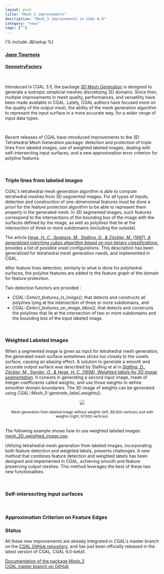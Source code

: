 ```yaml
---
layout: post
title: "Mesh_3 improvements"
description: "Mesh_3 improvements in CGAL-6.0"
category: "news"
tags: [""]
---
```

{% include JB/setup %}

<h3><a href="https://geometryfactory.com/who-we-are/">Jane Tournois</a></h3>
<h4><a href="http://www.geometryfactory.com" target="_blank">GeometryFactory</a></h4>

<br>
<p>Introduced in CGAL 3.5, the package
<a href="https://doc.cgal.org/latest/Manual/packages.html#PkgMesh3" text="3D Mesh Generation">3D Mesh Generation</a>
is designed to generate a isotropic simplicial meshes discretizing 3D domains.
Since then, multiple improvements in mesh quality, performances, and versatility have been made available in CGAL.
Lately, CGAL authors have focused more on the quality of the output mesh, the ability of the
mesh generation algorithm to represent the input surface in a more accurate way, for a wider range of input data types.
</p>

<!--
<div style="text-align:center;">
  <a href="../../../../images/christmas_wrap.png"><img src="../../../../images/christmas_wrap.png" style="max-width:95%"/></a><br>
  <br><small>Season's wrappings.</small>
</div>
-->

<br>
<p>Recent releases of CGAL have introduced improvements to the 3D Tetrahedral Mesh Generation package:
detection and protection of triple lines from labeled images,
use of weighted labeled images,
dealing with self-intersecting input surfaces,
and a new approximation error criterion for polyline features.</p>

<br>
<h3>Triple lines from labeled images</h3>

<p>CGAL's tetrahedral mesh generation algorithm is able to compute tetrahedral meshes from 3D segmented images.
For all types of inputs, detection and construction of one-dimensional features must be done a priori for the
feature protection algorithm to be able to represent them properly in the generated mesh.
In 3D segmented images, such features correspond to the intersections of the bounding box of the image with the surfaces defined by the image, as well as polylines that lie at the intersection of three or more subdomains (including the outside).</p>

<p>The article
<a href="https://opus4.kobv.de/opus4-zib/frontdoor/index/index/docId/274"><i>Hege, H. C., Seebass, M., Stalling, D., & Zöckler, M. (1997), A generalized marching cubes algorithm based on non-binary classifications</i></a>, provides a list of possible voxel configurations. This description has been generalized for tetrahedral mesh generation needs, and
implemented in CGAL.</p>

<p>After feature lines detection, similarly to what is done for polyhedral surfaces, the polyline features
are added to the feature graph of the domain for feature protection.</p>

<p>Two detection functors are provided :
<ul>
  <li><i>CGAL::Detect_features_in_image()</i>, that detects and constructs all
    polylines lying at the intersection of three or more subdomains, and</li>
  <li><i>CGAL::Detect_features_on_image_bbox()</i>, that detects and constructs the polylines
    that lie at the intersection of two or more subdomains and the bounding box of the input labeled image.</li>
</ul>
</p>

<br>
<h3>Weighted Labeled Images</h3>

<p>When a segmented image is given as input for tetrahedral mesh generation,
the generated mesh surface sometimes sticks too closely to the voxels surface, causing an aliasing effect. A solution to generate
a smooth and accurate output surface was described by Stalling et al in
<a href="https://opus4.kobv.de/opus4-zib/frontdoor/index/index/docId/382"><i>Stalling, D., Zöckler, M., Sander, O., & Hege, H. C. (1998), Weighted labels for 3D image segmentation</i></a>.
It consists in generating a second input image, made of integer coefficients called weights, and use those weights to define
smoother domain boundaries. The 3D image of weights can be generated using <i>CGAL::Mesh_3::generate_label_weights()</i>.</p>

<div style="text-align:center;">
  <a href="../../../../images/mesh3_weighted_images.png"><img src="../../../../images/mesh3_weighted_images.png" style="max-width:95%"/></a><br>
  <br><small>Mesh generation from labeled image without weights (left, 88,000 vertices)
   and with weights (right, 67,000 vertices).</small>
</div>

<br>
<p>The following example shows how to use weighted labeled images: <a href="https://doc.cgal.org/latest/Mesh_3/Mesh_3_2mesh_3D_weighted_image_8cpp-example.html">mesh_3D_weighted_image.cpp</a>.</p>

<p>Utilizing tetrahedral mesh generation from labeled images, incorporating both feature detection and weighted labels,
presents challenges. A new method that combines feature detection and weighted labels has been
designed and implemented in CGAL, achieving smooth and feature preserving output meshes.
This method leverages the best of these two new functionalities.</p>

<!--
<div style="text-align:center;">
  <a href="../../../../images/volumetric_wrap.png"><img src="../../../../images/volumetric_wrap.png" style="max-width:95%"/></a><br>
  <br><small>Volumetric mesh of the notoriously painful input <a href="https://ten-thousand-models.appspot.com/detail.html?file_id=996816">996816.stl</a> (Thingi10k). 380k cells in ~10s.</small>
</div>
-->

<br>
<h3>Self-intersecting input surfaces</h3>


<br>
<h3>Approximation Criterion on Feature Edges</h3>


<h3>Status</h3>

<p>All these new improvements are already integrated in CGAL's master branch on the
<a href="https://github.com/CGAL/cgal/">CGAL GitHub repository</a>, and has just been officially released
in the latest version of CGAL, CGAL 6.0-beta1.</p>

<i class="bi bi-book"></i>
<a href="https://doc.cgal.org/latest/Manual/packages.html#PkgMesh3">Documentation of the package Mesh_3</a>
<br>
<i class="bi bi-arrow-down-circle"></i>
<a href="https://github.com/CGAL/cgal/tree/master">CGAL master branch on GitHub</a>
